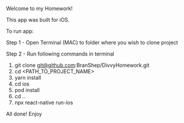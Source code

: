 Welcome to my Homework!

This app was built for iOS.

To run app:

Step 1 - Open Terminal (MAC) to folder where you wish to clone project

Step 2 - Run following commands in terminal
  
  1. git clone git@github.com:BranShep/DivvyHomework.git
  2. cd <PATH_TO_PROJECT_NAME>
  3. yarn install
  4. cd ios
  5. pod install
  6. cd ..
  6. npx react-native run-ios

All done! Enjoy
